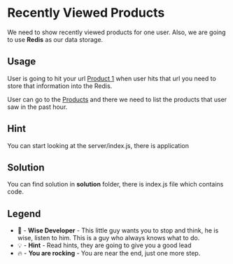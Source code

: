 # Recently Viewed Products

We need to show recently viewed products for one user.
Also, we are going to use **Redis** as our data storage.

## Usage

User is going to hit your url [Product 1](http://localhost:3000/products/1)
when user hits that url you need to store that information into the Redis.

User can go to the [Products](http://localhost:3000/products) and there we need to list the products that user saw in the past hour.

## Hint

You can start looking at the server/index.js, there is application

## Solution

You can find solution in **solution** folder, there is index.js file which contains code.

## Legend

* 🤔 - **Wise Developer** - This little guy wants you to stop and think, he is wise, listen to him. This is a guy who always knows what to do.
* 💡 - **Hint** - Read hints, they are going to give you a good lead
* 🔥 - **You are rocking** - You are near the end, just one more step.